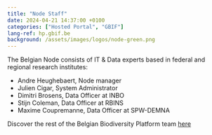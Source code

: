 ```yaml
---
title: "Node Staff"
date: 2024-04-21 14:37:00 +0100
categories: ["Hosted Portal", "GBIF"]
lang-ref: hp.gbif.be
background: /assets/images/logos/node-green.png
---
```


The Belgian Node consists of IT & Data experts based in federal and regional research institutes:

- Andre Heughebaert, Node manager
- Julien Cigar, System Administrator
- Dimitri Brosens, Data Officer at INBO
- Stijn Coleman, Data Officer at RBINS
- Maxime Coupremanne, Data Officer at SPW-DEMNA

Discover the rest of the Belgian Biodiversity Platform team [here](https://www.biodiversity.be/1764/)
